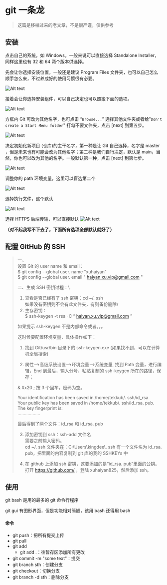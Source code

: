 # git 一条龙

> 这篇是移植过来的老文章，不是很严谨，仅供参考

## 安装

点击自己的系统，如 Windows。一般来说可以直接选择 Standalone Installer，同样这里也有 32 和 64 两个版本供选择。

先会让你选择安装位置，一般还是建议 Program Files 文件夹，也可以自己怎么顺手怎么来，不过养成好的使用习惯很有必要。

![Alt text](../assets/git1.png)

接着会让你选择安装组件，可以自己决定也可以照搬下面的选项。

![Alt text](../assets/git2.png)

方框内 Git 可改为其他名字，也可点击 “`Browse...`” 选择其他文件夹或者给"`Don't create a Start Menu folder`" 打勾不要文件夹，点击 [next] 到第五步。

![Alt text](../assets/git3.png)

决定初始化新项目 (仓库)的主干名字，第一种是让 Git 自己选择，名字是 master ，但是未来也有可能会改为其他名字；第二种是我们自行决定，默认是 main，当然，你也可以改为其他的名字。一般默认第一种，点击 [next] 到第七步。

![Alt text](../assets/git4.png)

调整你的 path 环境变量，这里可以盲选第二个

![Alt text](../assets/git7.png)

选择执行文件，这个默认

![Alt text](../assets/git6.png)

选择 HTTPS 后端传输，可以直接默认
![Alt text](../assets/git6.png)

**（对不起我写不下去了，下面所有选项全部默认就好了）**

## 配置 GitHub 的 SSH

> 一、\
> 设置 Git 的 user name 和 email：\
> $ git config --global user. name "xuhaiyan"\
> $ git config --global user. email " haiyan.xu.vip@gmail.com "
>
> 二、生成 SSH 密钥过程：\
> 1. 查看是否已经有了 ssh 密钥：cd \~/. ssh\
> 如果没有密钥则不会有此文件夹，有则备份删除\
> 2. 生存密钥：\
> $ ssh-keygen -t rsa -C “ haiyan.xu.vip@gmail.com ”
>
> 如果提示 ssh-keygen 不是内部命令或者。。。
>
> 这时候要配置环境变量，具体操作如下：
>
> 1. 找到 Git/usr/bin 目录下的 ssh-keygen.exe (如果找不到，可以在计算机全局搜索)
>
> 2. 属性-->高级系统设置-->环境变量-->系统变量, 找到 Path 变量，进行编辑，End 到最后，输入分号，粘贴复制的 ssh-keygen 所在的路径，保存；
>
> & #x20 ;
> 按 3 个回车，密码为空。
>
> Your identification has been saved in /home/tekkub/. ssh/id_rsa.\
> Your public key has been saved in /home/tekkub/. ssh/id_rsa. pub.\
> The key fingerprint is:\
> ………………
>
> 最后得到了两个文件：id_rsa 和 id_rsa. pub
>
> 3. 添加密钥到 ssh：ssh-add 文件名\
> 需要之前输入密码。\
> cd \~/. ssh 文件夹在：C:\Users\kingdee\\. ssh 有一个文件名为 id_rsa. pub，把里面的内容复制到 git 库的我的 SSHKEYs 中
>
> 4. 在 github 上添加 ssh 密钥，这要添加的是“id_rsa. pub”里面的公钥。\
> 打开 https://github.com/ ，登陆 xuhaiyan825，然后添加 ssh。

## 使用

git bash 是用的最多的 git 命令行程序

git gui 有图形界面，但是功能相对简陋，该用 bash 还得用 bash

#### 命令

- git push：把所有提交上传
- git pull
- git add
  - git add .：往暂存区添加所有更改
- git commit -m "some text"：提交
- git branch sth：创建分支
- git checkout：切换分支
- git branch -d sth：删除分支
